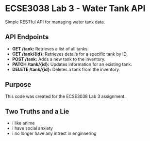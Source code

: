 # ECSE3038 Lab 3 - Water Tank API

Simple RESTful API for managing water tank data.

## API Endpoints

*   **GET /tank:**  Retrieves a list of all tanks.
*   **GET /tank/{id}:** Retrieves details for a specific tank by ID.
*   **POST /tank:**  Adds a new tank to the inventory.
*   **PATCH /tank/{id}:**  Updates information for an existing tank.
*   **DELETE /tank/{id}:**  Deletes a tank from the inventory.

## Purpose

This code was created for the ECSE3038 Lab 3 assignment.

## Two Truths and a Lie

*   i like anime 
*   i have social anxiety 
*   i no longer have any intrest in enginnering 